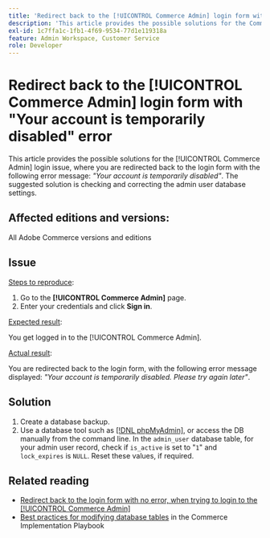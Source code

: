 ```yaml
---
title: 'Redirect back to the [!UICONTROL Commerce Admin] login form with "Your account is temporarily disabled" error'
description: 'This article provides the possible solutions for the Commerce Admin login issue, where you are redirected back to the login form with the following error message: *"Your account is temporarily disabled"*. The suggested solution is checking and correcting the admin user database settings.'
exl-id: 1c7ffa1c-1fb1-4f69-9534-77d1e119318a
feature: Admin Workspace, Customer Service
role: Developer
---
```

# Redirect back to the [!UICONTROL Commerce Admin] login form with "Your account is temporarily disabled" error

This article provides the possible solutions for the [!UICONTROL Commerce Admin] login issue, where you are redirected back to the login form with the following error message: *"Your account is temporarily disabled"*. The suggested solution is checking and correcting the admin user database settings.

## Affected editions and versions:

All Adobe Commerce versions and editions

## Issue

<u>Steps to reproduce</u>:

1. Go to the **[!UICONTROL Commerce Admin]** page.
1. Enter your credentials and click **Sign in**.

<u>Expected result</u>:

You get logged in to the [!UICONTROL Commerce Admin].

<u>Actual result</u>:

You are redirected back to the login form, with the following error message displayed: *"Your account is temporarily disabled. Please try again later"*.

## Solution

1. Create a database backup.
1. Use a database tool such as [[!DNL phpMyAdmin]](https://devdocs.magento.com/guides/v2.2/install-gde/prereq/optional.html#install-optional-phpmyadmin), or access the DB manually from the command line. In the `admin_user` database table, for your admin user record, check if `is_active` is set to "`1`" and `lock_expires` is `NULL`. Reset these values, if required.

## Related reading

* [Redirect back to the login form with no error, when trying to login to the [!UICONTROL Commerce Admin]](https://experienceleague.adobe.com/en/docs/commerce-knowledge-base/kb/troubleshooting/miscellaneous/login-redirect-when-trying-to-login-to-magento-admin)
* [Best practices for modifying database tables](https://experienceleague.adobe.com/en/docs/commerce-operations/implementation-playbook/best-practices/development/modifying-core-and-third-party-tables#why-adobe-recommends-avoiding-modifications) in the Commerce Implementation Playbook

